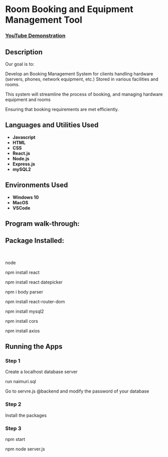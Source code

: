 <h1>Room Booking and Equipment Management Tool</h1>

 ### [YouTube Demonstration](https://)

<h2>Description</h2>
<p>Our goal is to:
<p>Develop an Booking Management System for clients handling hardware (servers, phones, network equipment, etc.)
Stored in various facilities and rooms.
<p>This system will streamline the process of booking, and managing hardware equipment and rooms
<p>Ensuring that booking requirements are met efficiently.
<br />


<h2>Languages and Utilities Used</h2>

- <b>Javascript</b> 
- <b>HTML</b>
- <b>CSS</b>
- <b>React.js</b>
- <b>Node.js</b>
- <b>Express.js</b>
- <b>mySQL2</b>

<h2>Environments Used </h2>

- <b>Windows 10</b>
- <b>MacOS</b>
- <b>VSCode</b>

<h2>Program walk-through:</h2>

<p align="left">
<h2>Package Installed:</h2>
<br/>
<p>node
<p>npm install react
<p>npm install react datepicker
<p>npm i body parser
<p>npm install react-router-dom
<p>npm install mysql2
<p>npm install cors
<p>npm install axios
<br/>
<h2>Running the Apps</h2>
<h3>Step 1</h3>
<p>Create a localhost database server
<p>run naimuri.sql
<p>Go to servre.js @backend and modify the password of your database
<br/>
<h3>Step 2</h3>
<p>Install the packages
<br/>
<h3>Step 3</h3>
<p>npm start
<p>npm node server.js


<!--
 ```diff
- text in red
+ text in green
! text in orange
# text in gray
@@ text in purple (and bold)@@
```
--!>
